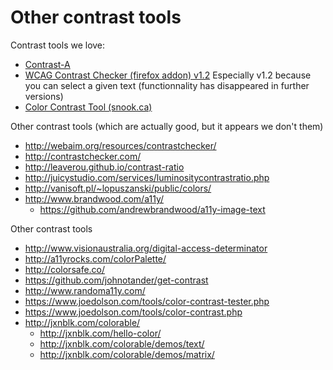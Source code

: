 # Other contrast tools

Contrast tools we love:

* [Contrast-A](http://www.dasplankton.de/ContrastA/)
* [WCAG Contrast Checker (firefox addon) v1.2](https://addons.mozilla.org/fr/firefox/addon/wcag-contrast-checker/versions/?page=1#version-1.2) Especially v1.2 because you can select a given text (functionnality has disappeared in further versions)
* [Color Contrast Tool (snook.ca)](http://snook.ca/technical/colour_contrast/colour.html)

Other contrast tools (which are actually good, but it appears we don't them)
* http://webaim.org/resources/contrastchecker/
* http://contrastchecker.com/
* http://leaverou.github.io/contrast-ratio
* http://juicystudio.com/services/luminositycontrastratio.php
* http://vanisoft.pl/~lopuszanski/public/colors/
* http://www.brandwood.com/a11y/ 
  * https://github.com/andrewbrandwood/a11y-image-text

Other contrast tools 
* http://www.visionaustralia.org/digital-access-determinator
* http://a11yrocks.com/colorPalette/
* http://colorsafe.co/
* https://github.com/johnotander/get-contrast
* http://www.randoma11y.com/
* https://www.joedolson.com/tools/color-contrast-tester.php
* https://www.joedolson.com/tools/color-contrast.php
* http://jxnblk.com/colorable/
  * http://jxnblk.com/hello-color/
  * http://jxnblk.com/colorable/demos/text/
  * http://jxnblk.com/colorable/demos/matrix/


